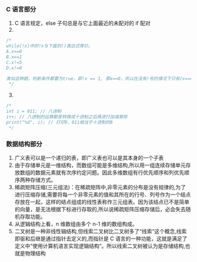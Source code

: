 ### C 语言部分

1. C 语言规定，else 子句总是与它上面最近的未配对的 if 配对
2.

```c
/*
while(!x)中的!x与下面的()表达式等价。
A.x==0
B.x==1
C.x!=5
D.x!=0

类似这种题，判断条件都要为true，即!x == 1, 那x==0，所以在没有!号的情况下只有(x==0)才符合题意，选A
 */
```

3.

```c
/*
int i = 011; // 八进制
i++; // 八进制的运算都是转换成十进制之后再进行加减乘除
print("%d", i); // 打印9，011相当于十进制的8
 */
```

### 数据结构部分

1. 广义表可以是一个递归的表，即广义表也可以是其本身的一个子表
2. 由于存储单元是一维结构，而数组可能是多维结构,所以用一组连续存储单元存放数组的数据元素就有次序约定问题。因此多维数组有行优先顺序和列优先顺序两种存储方式。
3. 稀疏矩阵压缩(三元组法)：在稀疏矩阵中,非零元素的分布是没有规律的,为了进行压缩存储,需要将每一个非零元素的值和其所在的行号、列号作为一个结点存放在一起，这样的结点组成的线性表称作三元组表。因为该结点已不是简单的向量，是无法根据下标进行存取的,所以说稀疏矩阵压缩存储后，必会失去随机存取功能。
4. 从逻辑结构上看，n 维数组由多个 n-1 维的数组构成。
5. 二叉树是一种非线性辑结构,但线索二叉树比二叉树多了“线索”这个概念,线索即驱和后继是通过指针去定义的,而指针是 C 语言的一种功能，这就是满足了定义中“使用计算机语言实现逻辑结构”。所以线索二叉树被认为是存储结构,也就是物理结构
